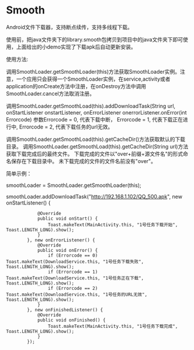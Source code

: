 # Smooth

Android文件下载器，支持断点续传，支持多线程下载。

使用前，把java文件夹下的library.smooth包拷贝到项目中的java文件夹下即可使用，上面给出的小demo实现了下载apk后自动更新安装。

使用方法:

调用SmoothLoader.getSmoothLoader(this)方法获取SmoothLoader实例。注意，一个应用只会获得一个SmoothLoader实例，在service,activity或者application的onCreate方法中注册，在onDestroy方法中调用SmoothLoader.cancel方法取消注册。

调用SmoothLoader.getSmoothLoad(this).addDownloadTask(String url, onStartListener onstartListener, onErrorListener onerrorListener.onError(int Errorcode) 参数Errorcode = 0, 代表下载中断， Errorcode = 1, 代表下载正在进行中, Errorcode = 2, 代表下载任务的url无效。

调用SmoothLoader.getSmoothLoad(this).getCacheDir()方法获取默认的下载目录。 调用SmoothLoader.getSmoothLoad(this).getCacheDir(String url)方法获取下载完成后的最终文件。 下载完成的文件以"over+前缀+源文件名"的形式命名保存在下载目录中。 未下载完成的文件的文件名前没有"over"。

简单示例：

smoothLoader = SmoothLoader.getSmoothLoader(this);

smoothLoader.addDownloadTask("http://192.168.1.102/QQ_500.apk", new onStartListener() {

                @Override
                public void onStart() {
                    Toast.makeText(MainActivity.this, "1号任务下载开始", Toast.LENGTH_LONG).show();
                }
            }, new onErrorListener() {
                @Override
                public void onError() {
                    if (Errorcode == 0) Toast.makeText(DownloadService.this, "1号任务下载失败", Toast.LENGTH_LONG).show();
                    if (Errorcode == 1) Toast.makeText(DownloadService.this, "1号任务正在下载", Toast.LENGTH_LONG).show();
                    if (Errorcode == 2) Toast.makeText(DownloadService.this, "1号任务的URL无效", Toast.LENGTH_LONG).show();
                }
            }, new onFinishedListener() {
                @Override
                public void onFinished() {
                    Toast.makeText(MainActivity.this, "1号任务下载完成", Toast.LENGTH_LONG).show();
                }
            });
